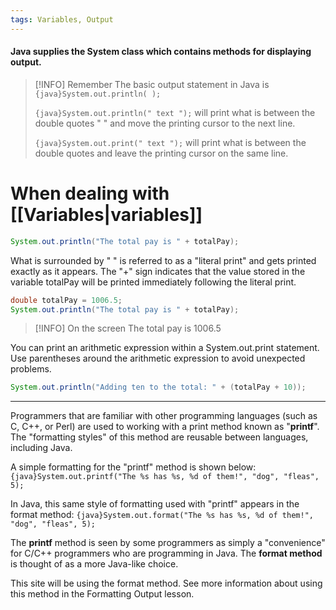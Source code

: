 ```yaml
---
tags: Variables, Output
---
```

#### Java supplies the **System class** which contains methods for displaying output.

> [!INFO] Remember
> The basic output statement in Java is `{java}System.out.println( );`
>
> `{java}System.out.println(" text ");` will print what is between the double quotes " " and move the printing cursor to the next line.
>
> `{java}System.out.print(" text ");` will print what is between the double quotes and leave the printing cursor on the same line.

# When dealing with [[Variables|variables]]
```java
System.out.println("The total pay is " + totalPay);
```

What is surrounded by " " is referred to as a "literal print" and gets printed exactly as it appears. The "+" sign indicates that the value stored in the variable totalPay will be printed immediately following the literal print.

```java
double totalPay = 1006.5;
System.out.println("The total pay is " + totalPay);
```
> [!INFO] On the screen
> The total pay is 1006.5

You can print an arithmetic expression within a System.out.print statement. Use parentheses around the arithmetic expression to avoid unexpected problems.

```java
System.out.println("Adding ten to the total: " + (totalPay + 10));
```
---
Programmers that are familiar with other programming languages (such as C, C++, or Perl) are used to working with a print method known as "**printf**". The "formatting styles" of this method are reusable between languages, including Java.

A simple formatting for the "printf" method is shown below:
`{java}System.out.printf("The %s has %s, %d of them!", "dog", "fleas", 5);`

In Java, this same style of formatting used with "printf" appears in the format method:
`{java}System.out.format("The %s has %s, %d of them!", "dog", "fleas", 5);`

The **printf** method is seen by some programmers as simply a "convenience" for C/C++ programmers who are programming in Java. The **format method** is thought of as a more Java-like choice.

This site will be using the format method. See more information about using this method in the
Formatting Output lesson.